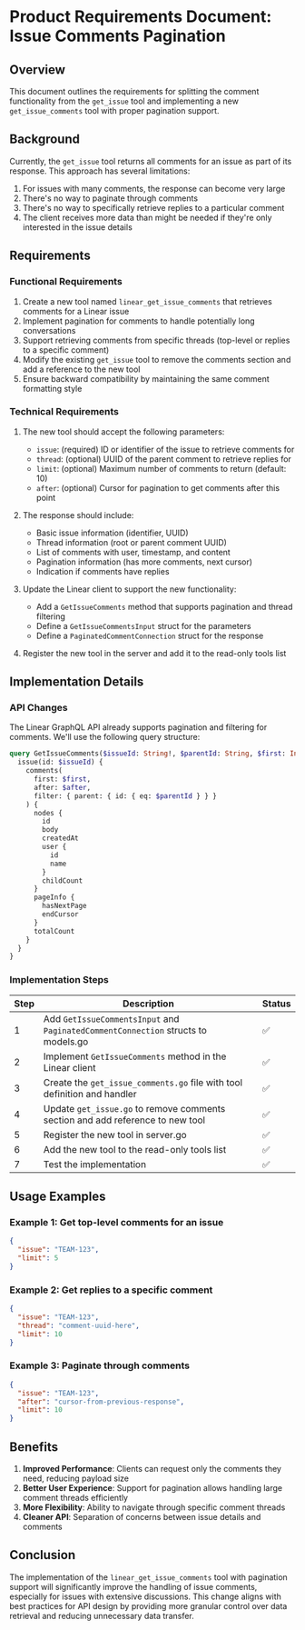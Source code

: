 # Product Requirements Document: Issue Comments Pagination

## Overview

This document outlines the requirements for splitting the comment functionality from the `get_issue` tool and implementing a new `get_issue_comments` tool with proper pagination support.

## Background

Currently, the `get_issue` tool returns all comments for an issue as part of its response. This approach has several limitations:

1. For issues with many comments, the response can become very large
2. There's no way to paginate through comments
3. There's no way to specifically retrieve replies to a particular comment
4. The client receives more data than might be needed if they're only interested in the issue details

## Requirements

### Functional Requirements

1. Create a new tool named `linear_get_issue_comments` that retrieves comments for a Linear issue
2. Implement pagination for comments to handle potentially long conversations
3. Support retrieving comments from specific threads (top-level or replies to a specific comment)
4. Modify the existing `get_issue` tool to remove the comments section and add a reference to the new tool
5. Ensure backward compatibility by maintaining the same comment formatting style

### Technical Requirements

1. The new tool should accept the following parameters:
   - `issue`: (required) ID or identifier of the issue to retrieve comments for
   - `thread`: (optional) UUID of the parent comment to retrieve replies for
   - `limit`: (optional) Maximum number of comments to return (default: 10)
   - `after`: (optional) Cursor for pagination to get comments after this point

2. The response should include:
   - Basic issue information (identifier, UUID)
   - Thread information (root or parent comment UUID)
   - List of comments with user, timestamp, and content
   - Pagination information (has more comments, next cursor)
   - Indication if comments have replies

3. Update the Linear client to support the new functionality:
   - Add a `GetIssueComments` method that supports pagination and thread filtering
   - Define a `GetIssueCommentsInput` struct for the parameters
   - Define a `PaginatedCommentConnection` struct for the response

4. Register the new tool in the server and add it to the read-only tools list

## Implementation Details

### API Changes

The Linear GraphQL API already supports pagination and filtering for comments. We'll use the following query structure:

```graphql
query GetIssueComments($issueId: String!, $parentId: String, $first: Int!, $after: String) {
  issue(id: $issueId) {
    comments(
      first: $first,
      after: $after,
      filter: { parent: { id: { eq: $parentId } } }
    ) {
      nodes {
        id
        body
        createdAt
        user {
          id
          name
        }
        childCount
      }
      pageInfo {
        hasNextPage
        endCursor
      }
      totalCount
    }
  }
}
```

### Implementation Steps

| Step | Description | Status |
|------|-------------|--------|
| 1 | Add `GetIssueCommentsInput` and `PaginatedCommentConnection` structs to models.go | ✅ |
| 2 | Implement `GetIssueComments` method in the Linear client | ✅ |
| 3 | Create the `get_issue_comments.go` file with tool definition and handler | ✅ |
| 4 | Update `get_issue.go` to remove comments section and add reference to new tool | ✅ |
| 5 | Register the new tool in server.go | ✅ |
| 6 | Add the new tool to the read-only tools list | ✅ |
| 7 | Test the implementation | ✅ |

## Usage Examples

### Example 1: Get top-level comments for an issue

```json
{
  "issue": "TEAM-123",
  "limit": 5
}
```

### Example 2: Get replies to a specific comment

```json
{
  "issue": "TEAM-123",
  "thread": "comment-uuid-here",
  "limit": 10
}
```

### Example 3: Paginate through comments

```json
{
  "issue": "TEAM-123",
  "after": "cursor-from-previous-response",
  "limit": 10
}
```

## Benefits

1. **Improved Performance**: Clients can request only the comments they need, reducing payload size
2. **Better User Experience**: Support for pagination allows handling large comment threads efficiently
3. **More Flexibility**: Ability to navigate through specific comment threads
4. **Cleaner API**: Separation of concerns between issue details and comments

## Conclusion

The implementation of the `linear_get_issue_comments` tool with pagination support will significantly improve the handling of issue comments, especially for issues with extensive discussions. This change aligns with best practices for API design by providing more granular control over data retrieval and reducing unnecessary data transfer.
